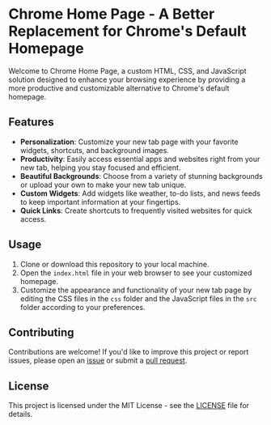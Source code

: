 # Chrome Home Page - A Better Replacement for Chrome's Default Homepage

Welcome to Chrome Home Page, a custom HTML, CSS, and JavaScript solution designed to enhance your browsing experience by providing a more productive and customizable alternative to Chrome's default homepage.

## Features

- **Personalization**: Customize your new tab page with your favorite widgets, shortcuts, and background images.
- **Productivity**: Easily access essential apps and websites right from your new tab, helping you stay focused and efficient.
- **Beautiful Backgrounds**: Choose from a variety of stunning backgrounds or upload your own to make your new tab unique.
- **Custom Widgets**: Add widgets like weather, to-do lists, and news feeds to keep important information at your fingertips.
- **Quick Links**: Create shortcuts to frequently visited websites for quick access.

## Usage

1. Clone or download this repository to your local machine.
2. Open the `index.html` file in your web browser to see your customized homepage.
3. Customize the appearance and functionality of your new tab page by editing the CSS files in the `css` folder and the JavaScript files in the `src` folder according to your preferences.

## Contributing

Contributions are welcome! If you'd like to improve this project or report issues, please open an [issue](issues) or submit a [pull request](pulls).

## License

This project is licensed under the MIT License - see the [LICENSE](LICENSE) file for details.

